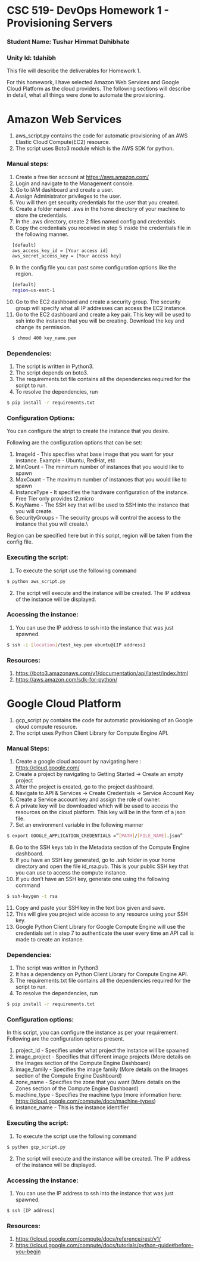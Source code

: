 # CSC 519- DevOps Homework 1 - Provisioning Servers

### Student Name: Tushar Himmat Dahibhate
### Unity Id: tdahibh

This file will describe the deliverables for Homework 1.

For this homework, I have selected Amazon Web Services and Google Cloud Platform as the cloud providers.
The following sections will describe in detail, what all things were done to automate the provisioning.

# Amazon Web Services

1. aws_script.py contains the code for automatic provisioning of an AWS Elastic Cloud Compute(EC2) resource. 
2. The script uses Boto3 module which is the AWS SDK for python. 

### Manual steps:
1. Create a free tier account at https://aws.amazon.com/
2. Login and navigate to the Management console.
3. Go to IAM dashboard and create a user.
4. Assign Administrator privileges to the user. 
5. You will then get security credentials for the user that you created.
6. Create a folder named .aws in the home directory of your machine to store the credentials.
7. In the .aws directory, create 2 files named config and credentials.
8. Copy the credentials you received in step 5 inside the credentials file in the following manner.

```bash
  [default]
  aws_access_key_id = [Your access id]
  aws_secret_access_key = [Your access key]
```
9. In the config file you can past some configuration options like the region.
```bash
  [default]
  region=us-east-1
```
10. Go to the EC2 dashboard and create a security group. The security group will specify what all IP addresses can access the EC2 instance.
11. Go to the EC2 dashboard and create a key pair. This key will be used to ssh into the instance that you will be creating.  Download the key and change its permission.
```bash
  $ chmod 400 key_name.pem
```

### Dependencies:
1. The script is written in Python3.
2. The script depends on boto3.
3. The requirements.txt file contains all the dependencies required for the script to run. 
4. To resolve the dependencies, run 
 ```bash
 $ pip install -r requirements.txt 
```
### Configuration Options:
You can configure the stript to create the instance that you desire.

Following are the configuration options that can be set:
1. ImageId - This specifies what base image that you want for your instance. Example - Ubuntu, RedHat, etc
2. MinCount - The minimum number of instances that you would like to spawn
3. MaxCount - The maximum number of instances that you would like to spawn
4. InstanceType - It specifies the hardware configuration of the instance. Free Tier only provides t2.micro
5. KeyName - The SSH key that will be used to SSH into the instance that you will create.
6. SecurityGroups - The security groups will control the access to the instance that you will create.\

Region can be specified here but in this script, region will be taken from the config file.

### Executing the script:
1. To execute the script use the following command
```bash
$ python aws_script.py
```
2. The script will execute and the instance will be created. The IP address of the instance will be displayed.

### Accessing the instance:
1. You can use the IP address to ssh into the instance that was just spawned.
```bash
$ ssh -i [location]/test_key.pem ubuntu@[IP address]
```
### Resources:
1. https://boto3.amazonaws.com/v1/documentation/api/latest/index.html
2. https://aws.amazon.com/sdk-for-python/

# Google Cloud Platform
1. gcp_script.py contains the code for automatic provisioning of an Google cloud compute resource.
2. The script uses Python Client Library for Compute Engine API. 

### Manual Steps:
1. Create a google cloud account by navigating here : https://cloud.google.com/
2. Create a project by navigating to Getting Started -> Create an empty project
3. After the project is created, go to the project dashboard.
4. Navigate to API & Services -> Create Credentials -> Service Account Key
5. Create a Service account key and assign the role of owner.
6. A private key will be downloaded which will be used to access the resources on the cloud platform. This key will be in the form of a json file.
7. Set an environment variable in the following manner 
```bash
$ export GOOGLE_APPLICATION_CREDENTIALS =”[PATH]/[FILE_NAME].json”
```
8. Go to the SSH keys tab in the Metadata section of the Compute Engine dashboard. 
9. If you have an SSH key generated, go to .ssh folder in your home directory and open the file id_rsa.pub. This is your public SSH key that you can use to access the compute instance.
10. If you don’t have an SSH key, generate one using the following command
```bash
$ ssh-keygen -t rsa
```
11. Copy and paste your SSH key in the text box given and save. 
12. This will give you project wide access to any resource using your SSH key. 
13. Google Python Client Library for Google Compute Engine will use the credentials set in step 7 to authenticate the user every time an API call is made to create an instance.

### Dependencies:
1. The script was written in Python3
2. It has a dependency on Python Client Library for Compute Engine API.
3. The requirements.txt file contains all the dependencies required for the script to run. 
4. To resolve the dependencies, run 
 ```bash
 $ pip install -r requirements.txt 
```

### Configuration options:
In this script, you can configure the instance as per your requirement.
Following are the configuration options present.
1. project_id - Specifies under what project the instance will be spawned
2. image_project - Specifies that different image projects (More details on the Images section of the Compute Engine Dashboard)
3. image_family - Specifies the image family (More details on the Images section of the Compute Engine Dashboard)
4. zone_name - Specifies the zone that you want (More details on the Zones section of the Compute Engine Dashboard)
5. machine_type - Specifies the machine type (more information here: https://cloud.google.com/compute/docs/machine-types)
6. instance_name - This is the instance identifier

### Executing the script:
1. To execute the script use the following command
```bash
$ python gcp_script.py
```
2. The script will execute and the instance will be created. The IP address of the instance will be displayed.

### Accessing the instance:
1. You can use the IP address to ssh into the instance that was just spawned.
```bash
$ ssh [IP address]
```
### Resources:
1. https://cloud.google.com/compute/docs/reference/rest/v1/
2. https://cloud.google.com/compute/docs/tutorials/python-guide#before-you-begin
